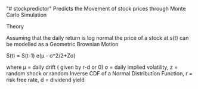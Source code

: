"# stockpredictor" 
Predicts the Movement of stock prices through Monte Carlo Simulation

Theory

Assuming that the daily return is log normal the price of a stock at s(t) can be modelled as a Geometric Brownian Motion 

S(t) = S(t-1) e(μ - σ^2/2+Zσ)

where
μ = daily drift ( given by r-d or 0)
σ = daily implied volatility,
z = random shock or random Inverse CDF of a Normal Distribution Function,
r = risk free rate,
d = dividend yield
